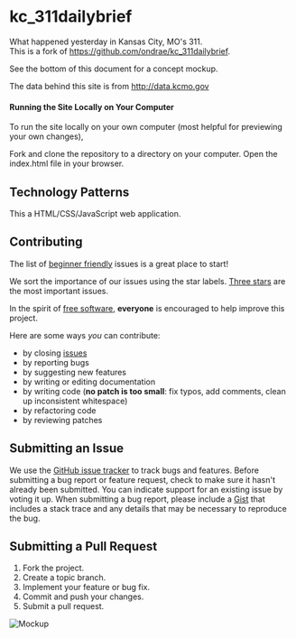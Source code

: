 kc_311dailybrief
================

What happened yesterday in Kansas City, MO's 311.  
This is a fork of https://github.com/ondrae/kc_311dailybrief. 

See the bottom of this document for a concept mockup.

The data behind this site is from http://data.kcmo.gov

#### Running the Site Locally on Your Computer
To run the site locally on your own computer (most helpful for previewing your own changes), 

Fork and clone the repository to a directory on your computer.
Open the index.html file in your browser.

## Technology Patterns
This a HTML/CSS/JavaScript web application.

## <a name="contributing"></a>Contributing

The list of [beginner friendly](https://github.com/codeforkansascity/kc_311dailybrief/issues?labels=beginner+friendly&page=1&state=open) issues is a great place to start!

We sort the importance of our issues using the star labels. [Three stars](https://github.com/codeforamerica/bizfriendly-web/issues?labels=%E2%98%85%E2%98%85%E2%98%85&page=1&state=open) are the most important issues.

In the spirit of [free software][free-sw], **everyone** is encouraged to help
improve this project.

[free-sw]: http://www.fsf.org/licensing/essays/free-sw.html

Here are some ways *you* can contribute:

* by closing [issues][]
* by reporting bugs
* by suggesting new features
* by writing or editing documentation
* by writing code (**no patch is too small**: fix typos, add comments, clean up
  inconsistent whitespace)
* by refactoring code
* by reviewing patches

[issues]: https://github.com/codeforkansascity/kc_311dailybrief/issues

## <a name="issues"></a>Submitting an Issue
We use the [GitHub issue tracker][issues] to track bugs and features. Before
submitting a bug report or feature request, check to make sure it hasn't
already been submitted. You can indicate support for an existing issue by
voting it up. When submitting a bug report, please include a [Gist][] that
includes a stack trace and any details that may be necessary to reproduce the
bug.

[gist]: https://gist.github.com/

## <a name="pulls"></a>Submitting a Pull Request
1. Fork the project.
2. Create a topic branch.
3. Implement your feature or bug fix.
4. Commit and push your changes.
5. Submit a pull request.

![Mockup](http://codeforkansascity.github.io//kc_311dailybrief/doc/initial-mockup.png)
